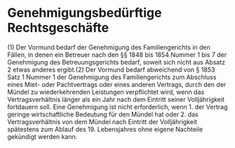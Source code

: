 # Genehmigungsbedürftige Rechtsgeschäfte

(1) Der Vormund bedarf der Genehmigung des Familiengerichts in den Fällen, in denen ein Betreuer nach den §§ 1848 bis 1854 Nummer 1 bis 7 der Genehmigung des Betreuungsgerichts bedarf, soweit sich nicht aus Absatz 2 etwas anderes ergibt.(2) Der Vormund bedarf abweichend von § 1853 Satz 1 Nummer 1 der Genehmigung des Familiengerichts zum Abschluss eines Miet- oder Pachtvertrags oder eines anderen Vertrags, durch den der Mündel zu wiederkehrenden Leistungen verpflichtet wird, wenn das Vertragsverhältnis länger als ein Jahr nach dem Eintritt seiner Volljährigkeit fortdauern soll. Eine Genehmigung ist nicht erforderlich, wenn  1.
 der Vertrag geringe wirtschaftliche Bedeutung für den Mündel hat oder
 2.
 das Vertragsverhältnis von dem Mündel nach Eintritt der Volljährigkeit spätestens zum Ablauf des 19. Lebensjahres ohne eigene Nachteile gekündigt werden kann.
 

